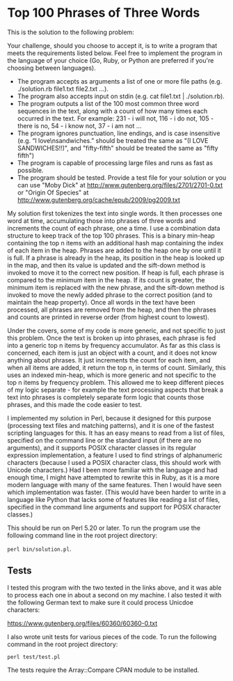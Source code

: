 # Top 100 Phrases of Three Words

This is the solution to the following problem:

Your challenge, should you choose to accept it, is to write a program that meets the requirements listed below. Feel free to implement the program in the language of your choice (Go, Ruby, or Python are preferred if you're choosing between languages).

* The program accepts as arguments a list of one or more file paths (e.g. ./solution.rb file1.txt file2.txt ...).
* The program also accepts input on stdin (e.g. cat file1.txt | ./solution.rb).
* The program outputs a list of the 100 most common three word sequences in the text, along with a count of how many times each occurred in the text. For example: 231 - i will not, 116 - i do not, 105 - there is no, 54 - i know not, 37 - i am not …
* The program ignores punctuation, line endings, and is case insensitive (e.g. “I love\nsandwiches.” should be treated the same as "(I LOVE SANDWICHES!!)", and "fifty-fifth" should be treated the same as "fifty fifth")
* The program is capable of processing large files and runs as fast as possible.
* The program should be tested. Provide a test file for your solution or you can use "Moby Dick" at http://www.gutenberg.org/files/2701/2701-0.txt or "Origin Of Species" at  http://www.gutenberg.org/cache/epub/2009/pg2009.txt

My solution first tokenizes the text into single words.  It then processes one word at time, accumulating those into
phrases of three words and increments the count of each phrase, one a time.  I use a combination data structure to keep
track of the top 100 phrases.  This is a binary min-heap containing the top n items with an additional hash map
containing the index of each item in the heap.  Phrases are added to the heap one by one until it is full.  If a phrase
is already in the heap, its position in the heap is looked up in the map, and then its value is updated and the
sift-down method is invoked to move it to the correct new position.  If heap is full, each phrase is compared to the
minimum item in the heap.  If its count is greater, the minimum item is replaced with the new phrase, and the sift-down
method is invoked to move the newly added phrase to the correct position (and to maintain the heap property).  Once all
words in the text have been processed, all phrases are removed from the heap, and then the phrases and counts are
printed in reverse order (from highest count to lowest).

Under the covers, some of my code is more generic, and not specific to just this problem.  Once the text is broken
up into phrases, each phrase is fed into a generic top n items by frequency accumulator.  As far as this class is
concerned, each item is just an object with a count, and it does not know anything about phrases.  It just increments
the count for each item, and when all items are added, it return the top n, in terms of count.  Similarly, this uses
an indexed min-heap, which is more generic and not specific to the top n items by frequency problem.  This allowed me
to keep different pieces of my logic separate - for example the text processing aspects that break a text into phrases
is completely separate form logic that counts those phrases, and this made the code easier to test.

I implemented my solution in Perl, because it designed for this purpose (processing text files and matching patterns),
and it is one of the fastest scripting languages for this.  It has an easy means to read from a list of files, specified
on the command line or the standard input (if there are no arguments), and it supports POSIX character classes in its
regular expression implementation, a feature I used to find strings of alphanumeric characters (because I used a
POSIX character class, this should work with Unicode characters.) Had I been more familiar with the language and had
enough time, I might have attempted to rewrite this in Ruby, as it is a more modern language with many of the same
features.  Then I would have seen which implementation was faster.  (This would have been harder to write in a language
like Python that lacks some of features like reading a list of files, specified in the command line arguments and
support for POSIX character classes.)

This should be run on Perl 5.20 or later.  To run the program use the following command line in the root project
directory:

`perl bin/solution.pl`.

## Tests

I tested this program with the two texted in the links above, and it was able to process each one in about a second
on my machine.  I also tested it with the following German text to make sure it could process Unicdoe characters:

https://www.gutenberg.org/files/60360/60360-0.txt

I also wrote unit tests for various pieces of the code. To run the following command in the root project
directory:

`perl test/test.pl`

The tests require the Array::Compare CPAN module to be installed.